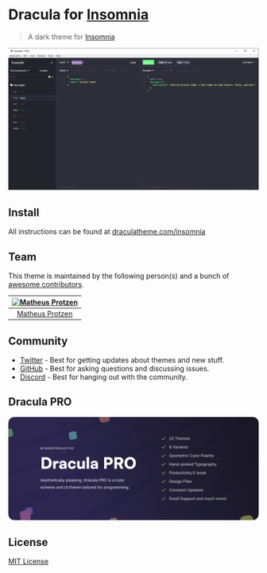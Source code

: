 # Dracula for [Insomnia](http://insomnia.rest)

> A dark theme for [Insomnia](http://insomnia.rest)

![Screenshot](./screenshot.png)

## Install

All instructions can be found at [draculatheme.com/insomnia](https://draculatheme.com/insomnia)

## Team

This theme is maintained by the following person(s) and a bunch of [awesome contributors](https://github.com/dracula/insomnia/graphs/contributors).

| [![Matheus Protzen](https://avatars3.githubusercontent.com/u/13322757?v=5&s=70)](https://github.com/matheuskprot) |
| :---------------------------------------------------------------------------------------------------------------: |
|                                [Matheus Protzen](https://github.com/matheuskprot)                                 |

## Community

- [Twitter](https://twitter.com/draculatheme) - Best for getting updates about themes and new stuff.
- [GitHub](https://github.com/dracula/dracula-theme/discussions) - Best for asking questions and discussing issues.
- [Discord](https://draculatheme.com/discord-invite) - Best for hanging out with the community.

## Dracula PRO

[![Dracula PRO](./dracula-pro.png)](https://draculatheme.com/pro)

## License

[MIT License](./LICENSE)

